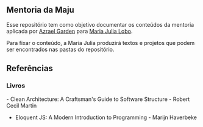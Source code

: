 <h2> Mentoria da Maju </h2>

Esse repositório tem como objetivo documentar os conteúdos da mentoria aplicada por [Azrael Garden](https://www.linkedin.com/in/azrael-garden/) para [Maria Julia Lobo](https://www.linkedin.com/in/mariajulialobo/).

Para fixar o conteúdo, a Maria Julia produzirá textos e projetos que podem ser encontrados nas pastas do repositório.

<h2> Referências </h2>

<h3> Livros </h3>
- Clean Architecture: A Craftsman's Guide to Software Structure - Robert Cecil Martin

- Eloquent JS: A Modern Introduction to Programming - Marijn Haverbeke
